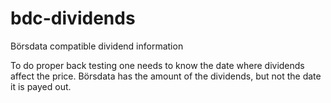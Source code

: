 # bdc-dividends
Börsdata compatible dividend information

To do proper back testing one needs to know the date where dividends affect the price. Börsdata has the amount of the dividends, but not the date it is payed out. 
